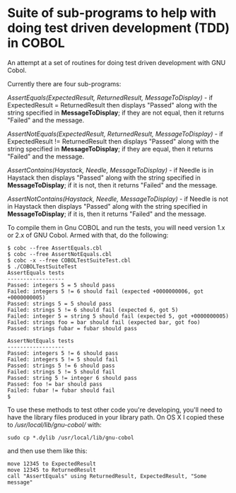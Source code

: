 # Suite of sub-programs to help with doing test driven development (TDD) in COBOL
An attempt at a set of routines for doing test driven development with GNU Cobol.

Currently there are four sub-programs:

_AssertEquals(ExpectedResult, ReturnedResult, MessageToDisplay)_ - if ExpectedResult = ReturnedResult then displays "Passed" along with the string specified in __MessageToDisplay__; if they are not equal, then it returns "Failed" and the message.

_AssertNotEquals(ExpectedResult, ReturnedResult, MessageToDisplay)_ - if ExpectedResult != ReturnedResult then displays "Passed" along with the string specified in __MessageToDisplay__; if they are equal, then it returns "Failed" and the message.

_AssertContains(Haystack, Needle, MessageToDisplay)_ - if Needle is in Haystack then displays "Passed" along with the string specified in __MessageToDisplay__; if it is not, then it returns "Failed" and the message.

_AssertNotContains(Haystack, Needle, MessageToDisplay)_ - if Needle is not in Haystack then displays "Passed" along with the string specified in __MessageToDisplay__; if it is, then it returns "Failed" and the message.

To compile them in Gnu COBOL and run the tests, you will need version 1.x or 2.x of GNU Cobol.  Armed with that, do the following:
```
$ cobc --free AssertEquals.cbl 
$ cobc --free AssertNotEquals.cbl 
$ cobc -x --free COBOLTestSuiteTest.cbl 
$ ./COBOLTestSuiteTest 
AssertEquals tests
------------------
Passed: integers 5 = 5 should pass
Failed: integers 5 != 6 should fail (expected +0000000006, got +0000000005)
Passed: strings 5 = 5 should pass
Failed: strings 5 != 6 should fail (expected 6, got 5)
Failed: integer 5 = string 5 should fail (expected 5, got +0000000005)
Failed: strings foo = bar should fail (expected bar, got foo)
Passed: strings fubar = fubar should pass
 
AssertNotEquals tests
------------------
Passed: integers 5 != 6 should pass
Failed: integers 5 != 5 should fail
Passed: strings 5 != 6 should pass
Failed: strings 5 != 5 should fail
Passed: string 5 != integer 6 should pass
Passed: foo != bar should pass
Failed: fubar != fubar should fail
$
```

To use these methods to test other code you're developing, you'll need to have the library files produced in your library path.  On OS X I copied these to _/usr/local/lib/gnu-cobol/_ with:
```
sudo cp *.dylib /usr/local/lib/gnu-cobol
```
and then use them like this:
```
move 12345 to ExpectedResult
move 12345 to ReturnedResult
call "AssertEquals" using ReturnedResult, ExpectedResult, "Some message"
```
